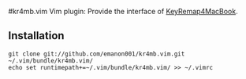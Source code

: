 #kr4mb.vim
Vim plugin: Provide the interface of [KeyRemap4MacBook](http://pqrs.org/macosx/keyremap4macbook/index.html).

## Installation
    git clone git://github.com/emanon001/kr4mb.vim.git ~/.vim/bundle/kr4mb.vim/
    echo set runtimepath+=~/.vim/bundle/kr4mb.vim/ >> ~/.vimrc
